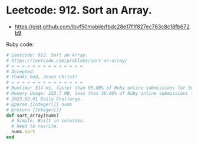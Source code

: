 # Leetcode: 912. Sort an Array.

- https://gist.github.com/lbvf50mobile/fbdc28e17f1f827ec783c8c18fb672b9

Ruby code:
```Ruby
# Leetcode: 912. Sort an Array.
# https://leetcode.com/problems/sort-an-array/
# = = = = = = = = = = = = = =
# Accepted.
# Thanks God, Jesus Christ!
# = = = = = = = = = = = = = =
# Runtime: 314 ms, faster than 95.00% of Ruby online submissions for Sort an Array.
# Memory Usage: 222.7 MB, less than 30.00% of Ruby online submissions for Sort an Array.
# 2023.03.01 Daily Challenge.
# @param {Integer[]} nums
# @return {Integer[]}
def sort_array(nums)
  # Simple. Built in solution.
  # Need to revrite.
  nums.sort
end
```
